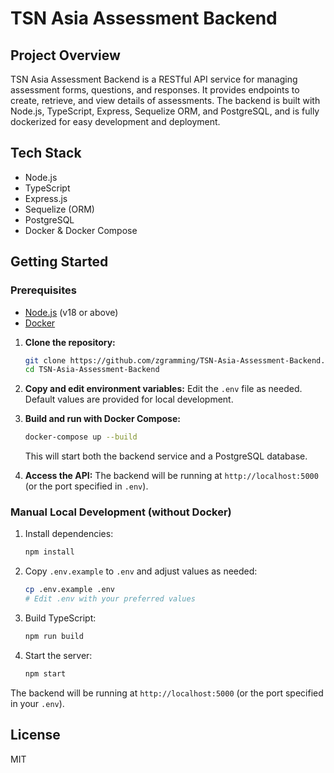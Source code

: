 
# TSN Asia Assessment Backend

## Project Overview
TSN Asia Assessment Backend is a RESTful API service for managing assessment forms, questions, and responses. It provides endpoints to create, retrieve, and view details of assessments. The backend is built with Node.js, TypeScript, Express, Sequelize ORM, and PostgreSQL, and is fully dockerized for easy development and deployment.


## Tech Stack
- Node.js
- TypeScript
- Express.js
- Sequelize (ORM)
- PostgreSQL
- Docker & Docker Compose

## Getting Started

### Prerequisites
- [Node.js](https://nodejs.org/) (v18 or above)
- [Docker](https://www.docker.com/get-started)

1. **Clone the repository:**
   ```sh
   git clone https://github.com/zgramming/TSN-Asia-Assessment-Backend.git
   cd TSN-Asia-Assessment-Backend
   ```

2. **Copy and edit environment variables:**
   Edit the `.env` file as needed. Default values are provided for local development.

3. **Build and run with Docker Compose:**
   ```sh
   docker-compose up --build
   ```
   This will start both the backend service and a PostgreSQL database.

4. **Access the API:**
   The backend will be running at `http://localhost:5000` (or the port specified in `.env`).


### Manual Local Development (without Docker)

1. Install dependencies:
   ```sh
   npm install
   ```

2. Copy `.env.example` to `.env` and adjust values as needed:
   ```sh
   cp .env.example .env
   # Edit .env with your preferred values
   ```

3. Build TypeScript:
   ```sh
   npm run build
   ```

4. Start the server:
   ```sh
   npm start
   ```

The backend will be running at `http://localhost:5000` (or the port specified in your `.env`).

## License

MIT

